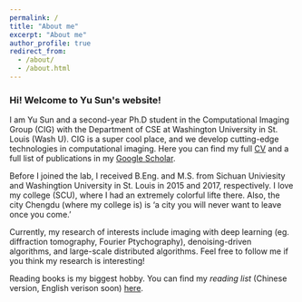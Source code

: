 ```yaml
---
permalink: /
title: "About me"
excerpt: "About me"
author_profile: true
redirect_from: 
  - /about/
  - /about.html
---
```

### Hi! Welcome to Yu Sun's website!
I am Yu Sun and a second-year Ph.D student in the Computational Imaging Group (CIG) with the Department of CSE at Washington University in St. Louis (Wash U). CIG is a super cool place, and we develop cutting-edge technologies in computational imaging. Here you can find my full [CV](/files/yu_sun.pdf) and a full list of publications in my [Google Scholar](https://scholar.google.com/citations?user=5c52t54AAAAJ&hl=en).

Before I joined the lab, I received B.Eng. and M.S. from Sichuan Univiesity and Washingtion University in St. Louis in 2015 and 2017, respectively. I love my college (SCU), where I had an extremely colorful lifte there. Also, the city Chengdu (where my college is) is ‘a city you will never want to leave once you come.’

Currently, my research of interests include imaging with deep learning (eg. diffraction tomography, Fourier Ptychography), denoising-driven algorithms, and large-scale distributed algorithms. Feel free to follow me if you think my research is interesting! 

Reading books is my biggest hobby. You can find my *reading list* (Chinese version, English verison soon) [here](/files/reading_list.pdf).
